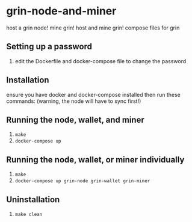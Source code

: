 # grin-node-and-miner
host a grin node! mine grin! host and mine grin! compose files for grin

## Setting up a password

1. edit the Dockerfile and docker-compose file to change the password


## Installation

ensure you have docker and docker-compose installed then run these commands: (warning, the node will have to sync first!)


## Running the node, wallet, and miner

1. `make`
2. `docker-compose up`


## Running the node, wallet, or miner individually

1. `make`
2. `docker-compose up grin-node grin-wallet grin-miner`


## Uninstallation

1. `make clean` 
